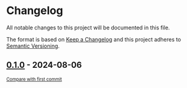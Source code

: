 # Changelog

All notable changes to this project will be documented in this file.

The format is based on [Keep a Changelog](http://keepachangelog.com/en/1.0.0/)
and this project adheres to [Semantic Versioning](http://semver.org/spec/v2.0.0.html).

<!-- insertion marker -->
## [0.1.0](https://github.com/PythonNest/PyNest/releases/tag/0.1.0) - 2024-08-06

<small>[Compare with first commit](https://github.com/PythonNest/PyNest/compare/6aa060a3425ff7458f7851642fdaa23c509ddcae...0.1.0)</small>

